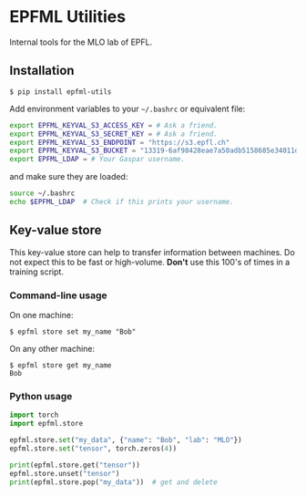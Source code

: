 # EPFML Utilities

Internal tools for the MLO lab of EPFL.

## Installation

```shell
$ pip install epfml-utils
```

Add environment variables to your `~/.bashrc` or equivalent file:

```bash
export EPFML_KEYVAL_S3_ACCESS_KEY = # Ask a friend.
export EPFML_KEYVAL_S3_SECRET_KEY = # Ask a friend.
export EPFML_KEYVAL_S3_ENDPOINT = "https://s3.epfl.ch"
export EPFML_KEYVAL_S3_BUCKET = "13319-6af98428eae7a50adb5158685e34011d"
export EPFML_LDAP = # Your Gaspar username.
```

and make sure they are loaded:
```bash
source ~/.bashrc
echo $EPFML_LDAP  # Check if this prints your username.
```


## Key-value store

This key-value store can help to transfer information between machines.
Do not expect this to be fast or high-volume.
__Don't__ use this 100's of times in a training script.

### Command-line usage

On one machine:
```shell
$ epfml store set my_name "Bob"
```
On any other machine:
```shell
$ epfml store get my_name
Bob
```

### Python usage

```python
import torch
import epfml.store

epfml.store.set("my_data", {"name": "Bob", "lab": "MLO"})
epfml.store.set("tensor", torch.zeros(4))
```

```python
print(epfml.store.get("tensor"))
epfml.store.unset("tensor")
print(epfml.store.pop("my_data"))  # get and delete
```
